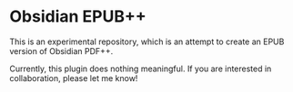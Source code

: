 # Obsidian EPUB++

This is an experimental repository, which is an attempt to create an EPUB version of Obsidian PDF++.

Currently, this plugin does nothing meaningful. If you are interested in collaboration, please let me know!
